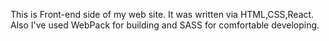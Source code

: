 This is Front-end side of my web site. It was written via HTML,CSS,React. Also I've used WebPack for building and SASS for comfortable developing.
